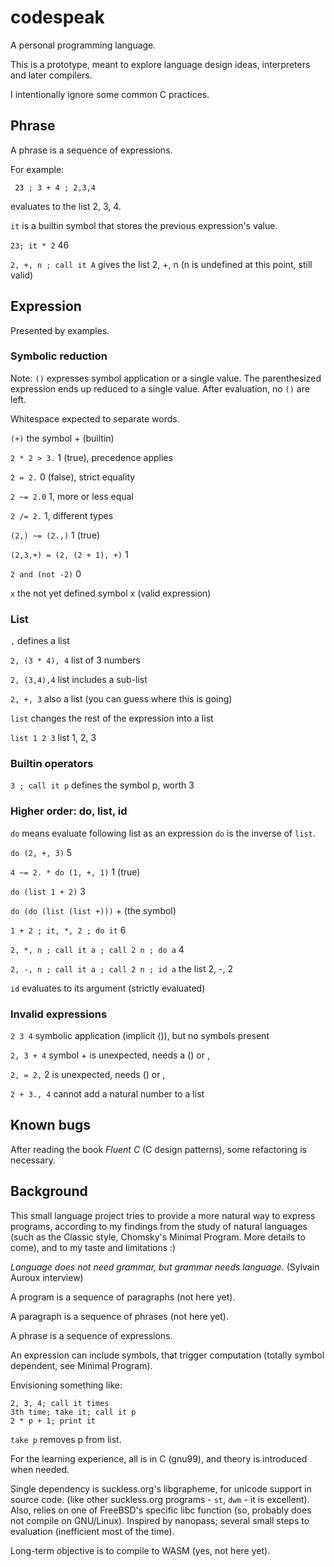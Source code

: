 # codespeak
A personal programming language.

This is a prototype, meant to explore language design ideas, interpreters and later compilers.

I intentionally ignore some common C practices. 

## Phrase

A phrase is a sequence of expressions.

For example:

` 23 ; 3 + 4 ; 2,3,4` 

evaluates to the list 2, 3, 4.

`it` is a builtin symbol that stores the previous expression's value.

`23; it * 2` 46

`2, +, n ; call it A` gives the list 2, +, n (n is undefined at this point, still valid)

## Expression

Presented by examples.

### Symbolic reduction

Note: `()` expresses symbol application or a single value.
The parenthesized expression ends up reduced to a single value.
After evaluation, no `()` are left.

Whitespace expected to separate words.

`(+)` the symbol + (builtin)

`2 * 2 > 3.` 1 (true), precedence applies

`2 = 2.` 0 (false), strict equality

`2 ~= 2.0` 1, more or less equal

`2 /= 2.` 1, different types

`(2,) ~= (2.,)` 1 (true)

`(2,3,+) = (2, (2 + 1), +)` 1

`2 and (not -2)` 0

`x` the not yet defined symbol x (valid expression)

### List

`,` defines a list

`2, (3 * 4), 4` list of 3 numbers

`2, (3,4),4` list includes a sub-list

`2, +, 3` also a list (you can guess where this is going)

`list` changes the rest of the expression into a list

`list 1 2 3` list 1, 2, 3

### Builtin operators

`3 ; call it p` defines the symbol p, worth 3

### Higher order: do, list, id

`do` means evaluate following list as an expression
`do` is the inverse of `list`.

`do (2, +, 3)` 5

`4 ~= 2. * do (1, +, 1)` 1 (true)

`do (list 1 + 2)` 3

`do (do (list (list +)))` + (the symbol)

`1 + 2 ; it, *, 2 ; do it` 6

`2, *, n ; call it a ; call 2 n ; do a` 4 

`2, -, n ; call it a ; call 2 n ; id a` the list 2, -, 2

`id` evaluates to its argument (strictly evaluated)

### Invalid expressions

`2 3 4` symbolic application (implicit ()), but no symbols present

`2, 3 + 4` symbol + is unexpected, needs a () or ,

`2, = 2,` 2 is unexpected, needs () or ,

`2 + 3., 4` cannot add a natural number to a list

## Known bugs

After reading the book *Fluent C* (C design patterns), some refactoring is necessary.


## Background

This small language project tries to provide a more natural way to express programs, 
according to my findings from the study of natural languages 
(such as the Classic style, Chomsky's Minimal Program. More details to come),
and to my taste and limitations :)

*Language does not need grammar, but grammar needs language.* (Sylvain Auroux interview)

A program is a sequence of paragraphs (not here yet).

A paragraph is a sequence of phrases (not here yet).

A phrase is a sequence of expressions.

An expression can include symbols, that trigger computation (totally symbol dependent, see Minimal Program).

Envisioning something like:

```
2, 3, 4; call it times 
3th time; take it; call it p 
2 * p + 1; print it
```

`take p` removes p from list.

For the learning experience, all is in C (gnu99), and theory is introduced when needed.

Single dependency is suckless.org's libgrapheme, for unicode support in source code.
(like other suckless.org programs - `st`, `dwm` - it is excellent).
Also, relies on one of FreeBSD's specific libc function (so, probably does not compile on GNU/Linux).
Inspired by nanopass; several small steps to evaluation (inefficient most of the time).

Long-term objective is to compile to WASM (yes, not here yet).


